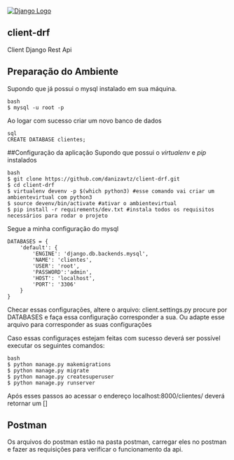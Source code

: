 [![Django Logo](https://realpython.com/learn/start-django/img/django-logo-positive.png)](https://www.djangoproject.com/)
## client-drf
Client Django Rest Api

## Preparação do Ambiente

Supondo que já possui o mysql instalado em sua máquina.
```
bash
$ mysql -u root -p
```
Ao logar com sucesso criar um novo banco de dados
```
sql
CREATE DATABASE clientes;
```
##Configuração da aplicação
Supondo que possui o *virtualenv* e *pip* instalados
```
bash
$ git clone https://github.com/danizavtz/client-drf.git
$ cd client-drf
$ virtualenv devenv -p $(which python3) #esse comando vai criar um ambientevirtual com python3
$ source devenv/bin/activate #ativar o ambientevirtual
$ pip install -r requirements/dev.txt #instala todos os requisitos necessários para rodar o projeto
```
Segue a minha configuração do mysql
```
DATABASES = {
    'default': {
        'ENGINE': 'django.db.backends.mysql',
        'NAME': 'clientes',
        'USER': 'root',
        'PASSWORD':'admin',
        'HOST': 'localhost',
        'PORT': '3306'
    }
}
```
Checar essas configurações, altere o arquivo:
client.settings.py
procure por DATABASES e faça essa configuração corresponder a sua.
Ou adapte esse arquivo para corresponder as suas configurações

Caso essas configuraçes estejam feitas com sucesso deverá ser possível executar os seguintes comandos:
```
bash
$ python manage.py makemigrations
$ python manage.py migrate
$ python manage.py createsuperuser
$ python manage.py runserver
```
Após esses passos ao acessar o endereço localhost:8000/clientes/
deverá retornar um []

## Postman
Os arquivos do postman estão na pasta postman, carregar eles no postman e fazer as requisições para verificar o funcionamento da api.
